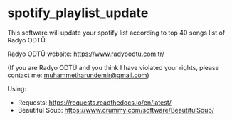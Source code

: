 # spotify_playlist_update

This software will update your spotify list according to top 40 songs list of Radyo ODTÜ.

Radyo ODTÜ website: https://www.radyoodtu.com.tr/

(If you are Radyo ODTÜ and you think I have violated your rights, please contact me: muhammetharundemir@gmail.com)



Using:
- Requests: https://requests.readthedocs.io/en/latest/
- Beautiful Soup: https://www.crummy.com/software/BeautifulSoup/
